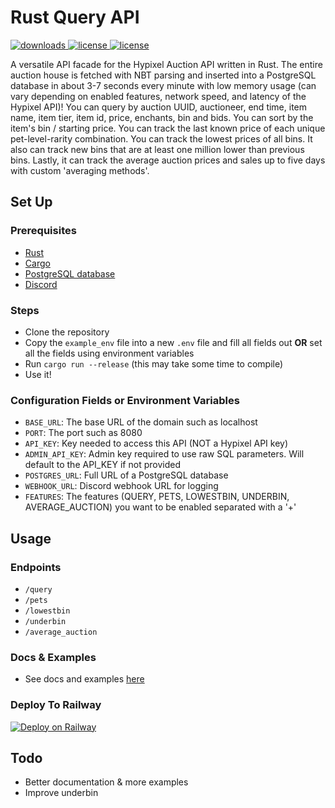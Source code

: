 # Rust Query API
<a href="https://github.com/kr45732/rust-query-api/releases" target="_blank">
  <img alt="downloads" src="https://img.shields.io/github/v/release/kr45732/rust-query-api?style=flat-square" />
</a>
<a href="https://github.com/kr45732/rust-query-api/blob/main/LICENSE" target="_blank">
  <img alt="license" src="https://img.shields.io/github/license/kr45732/rust-query-api?style=flat-square" />
</a>
<a href="https://dsc.gg/skyblock-plus" target="_blank">
  <img alt="license" src="https://img.shields.io/discord/796790757947867156?color=4166f5&label=discord&style=flat-square" />
</a> 

A versatile API facade for the Hypixel Auction API written in Rust. The entire auction house is fetched with NBT parsing and inserted into a PostgreSQL database in about 3-7 seconds every minute with low memory usage (can vary depending on enabled features, network speed, and latency of the Hypixel API)! You can query by auction UUID, auctioneer, end time, item name, item tier, item id, price, enchants, bin and bids. You can sort by the item's bin / starting price. You can track the last known price of each unique pet-level-rarity combination. You can track the lowest prices of all bins. It also can track new bins that are at least one million lower than previous bins. Lastly, it can track the average auction prices and sales up to five days with custom 'averaging methods'.

## Set Up
### Prerequisites
- [Rust](https://www.rust-lang.org/tools/install)
- [Cargo](https://doc.rust-lang.org/cargo/getting-started/installation.html)
- [PostgreSQL database](https://www.postgresql.org/)
- [Discord](https://discord.com/)

### Steps
- Clone the repository
- Copy the `example_env` file into a new `.env` file and fill all fields out **OR** set all the fields using environment variables
- Run `cargo run --release` (this may take some time to compile)
- Use it!

### Configuration Fields or Environment Variables
- `BASE_URL`: The base URL of the domain such as localhost
- `PORT`: The port such as 8080
- `API_KEY`: Key needed to access this API (NOT a Hypixel API key)
- `ADMIN_API_KEY`: Admin key required to use raw SQL parameters. Will default to the API_KEY if not provided
- `POSTGRES_URL`: Full URL of a PostgreSQL database
- `WEBHOOK_URL`: Discord webhook URL for logging
- `FEATURES`: The features (QUERY, PETS, LOWESTBIN, UNDERBIN, AVERAGE_AUCTION) you want to be enabled separated with a '+' 

## Usage
### Endpoints
- `/query`
- `/pets`
- `/lowestbin`
- `/underbin`
- `/average_auction`

### Docs & Examples
- See docs and examples [here](https://github.com/kr45732/rust-query-api/blob/main/examples/examples.md)

### Deploy To Railway
[![Deploy on Railway](https://railway.app/button.svg)](https://railway.app/new/template?template=https%3A%2F%2Fgithub.com%2Fkr45732%2Frust-query-api&plugins=postgresql&envs=BASE_URL%2CPORT%2CAPI_KEY%2CADMIN_API_KEY%2CPOSTGRES_URL%2CWEBHOOK_URL%2CFEATURES&optionalEnvs=ADMIN_API_KEY&BASE_URLDesc=The+base+URL+of+the+domain+such+as+localhost&PORTDesc=The+port+such+as+8080&API_KEYDesc=Key+needed+to+access+this+API+%28NOT+a+Hypixel+API+key%29&ADMIN_API_KEYDesc=Admin+key+required+to+use+raw+SQL+parameters.+Will+default+to+the+API_KEY+if+not+provided&POSTGRES_URLDesc=Full+URL+of+a+PostgreSQL+database&WEBHOOK_URLDesc=Discord+webhook+URL+for+logging&FEATURESDesc=The+features+%28QUERY%2C+PETS%2C+LOWESTBIN%2C+UNDERBIN%2C+AVERAGE_AUCTION%29+you+want+enabled+separated+with+a+%27%2B%27&PORTDefault=8080&POSTGRES_URLDefault=%24%7B%7BDATABASE_URL%7D%7D&FEATURESDefault=QUERY%2BPETS%2BLOWESTBIN%2BUNDERBIN%2BAVERAGE_AUCTION&referralCode=WrEybV)

## Todo
- Better documentation & more examples
- Improve underbin